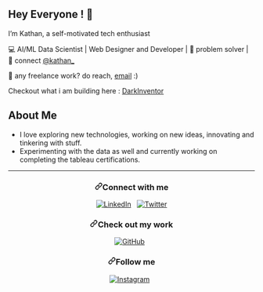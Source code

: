 <img src="https://github.com/amandewatnitrr/amandewatnitrr/raw/main/header_.png" alt style="max-width: 100%;" />
<h2> Hey Everyone ! 👋</h2>
<p>I’m Kathan, a self-motivated tech enthusiast</p>
<p>💻 AI/ML Data Scientist | Web Designer and Developer | 🌱 problem solver | 💬 connect <a href="https://twitter.com/kathanmehtaa">@kathan_</a></p>

<p>💼 any freelance work? do reach, <a href="ktmehta25@gmail.com">email</a> :)</p>
<p>Checkout what i am building here : <a href="https://twitter.com/kathanmehtaa">DarkInventor</a></p>





<h2> About Me </h2>
<ul><li>I love exploring new technologies, working on new ideas, innovating and tinkering with stuff.</li>
<li>Experimenting with the data as well and currently working on completing the tableau certifications.</li>
  </ul>

</p>
  <hr>
  <h3 align="center"><a id="user-content-connect-with-me" class="anchor" aria-hidden="true" href="#connect-with-me"><svg class="octicon octicon-link" viewBox="0 0 16 16" version="1.1" width="16" height="16" aria-hidden="true"><path fill-rule="evenodd" d="M7.775 3.275a.75.75 0 001.06 1.06l1.25-1.25a2 2 0 112.83 2.83l-2.5 2.5a2 2 0 01-2.83 0 .75.75 0 00-1.06 1.06 3.5 3.5 0 004.95 0l2.5-2.5a3.5 3.5 0 00-4.95-4.95l-1.25 1.25zm-4.69 9.64a2 2 0 010-2.83l2.5-2.5a2 2 0 012.83 0 .75.75 0 001.06-1.06 3.5 3.5 0 00-4.95 0l-2.5 2.5a3.5 3.5 0 004.95 4.95l1.25-1.25a.75.75 0 00-1.06-1.06l-1.25 1.25a2 2 0 01-2.83 0z"></path></svg></a>Connect with me</h3>
<p align="center">
<a href="https://www.linkedin.com/in/kathan-mehta-3ab79a1a5/" rel="nofollow"><img title="LinkedIn" src="https://raw.githubusercontent.com/ronan696/ronan696/master/assets/linkedin.svg" style="max-width: 100%;"></a>&nbsp;&nbsp;
<a href="https://twitter.com/kathanmehtaa" rel="nofollow"><img title="Twitter" src="https://raw.githubusercontent.com/ronan696/ronan696/master/assets/twitter.svg" style="max-width: 100%;"></a>
</p>
<h3 align="center"><a id="user-content-check-out-my-work" class="anchor" aria-hidden="true" href="#check-out-my-work"><svg class="octicon octicon-link" viewBox="0 0 16 16" version="1.1" width="16" height="16" aria-hidden="true"><path fill-rule="evenodd" d="M7.775 3.275a.75.75 0 001.06 1.06l1.25-1.25a2 2 0 112.83 2.83l-2.5 2.5a2 2 0 01-2.83 0 .75.75 0 00-1.06 1.06 3.5 3.5 0 004.95 0l2.5-2.5a3.5 3.5 0 00-4.95-4.95l-1.25 1.25zm-4.69 9.64a2 2 0 010-2.83l2.5-2.5a2 2 0 012.83 0 .75.75 0 001.06-1.06 3.5 3.5 0 00-4.95 0l-2.5 2.5a3.5 3.5 0 004.95 4.95l1.25-1.25a.75.75 0 00-1.06-1.06l-1.25 1.25a2 2 0 01-2.83 0z"></path></svg></a><font _mstmutation="1" _msthash="3897907" _msttexthash="269776">Check out my work</font></h3>
<p align="center">
<a href="https://github.com/DarkInventor/"><img title="GitHub" src="https://raw.githubusercontent.com/ronan696/ronan696/master/assets/github.svg" style="max-width: 100%;"></a>&nbsp;&nbsp;
</p>

<h3 align="center"><a id="user-content-follow-me" class="anchor" aria-hidden="true" href="#follow-me"><svg class="octicon octicon-link" viewBox="0 0 16 16" version="1.1" width="16" height="16" aria-hidden="true"><path fill-rule="evenodd" d="M7.775 3.275a.75.75 0 001.06 1.06l1.25-1.25a2 2 0 112.83 2.83l-2.5 2.5a2 2 0 01-2.83 0 .75.75 0 00-1.06 1.06 3.5 3.5 0 004.95 0l2.5-2.5a3.5 3.5 0 00-4.95-4.95l-1.25 1.25zm-4.69 9.64a2 2 0 010-2.83l2.5-2.5a2 2 0 012.83 0 .75.75 0 001.06-1.06 3.5 3.5 0 00-4.95 0l-2.5 2.5a3.5 3.5 0 004.95 4.95l1.25-1.25a.75.75 0 00-1.06-1.06l-1.25 1.25a2 2 0 01-2.83 0z"></path></svg></a><font _mstmutation="1" _msthash="3898193" _msttexthash="115830">Follow me</font></h3>
<p align="center">
<a href="https://www.instagram.com/k_t_m_25/" rel="nofollow"><img title="Instagram" src="https://raw.githubusercontent.com/ronan696/ronan696/master/assets/instagram.svg" style="max-width: 100%;"></a>&nbsp;&nbsp;
</p>

